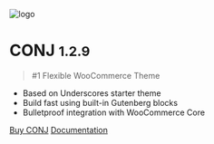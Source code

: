 ![logo](img/mypreview-logo.png)

# CONJ <small>1.2.9</small>

> #1 Flexible WooCommerce Theme

- Based on Underscores starter theme
- Build fast using built-in Gutenberg blocks
- Bulletproof integration with WooCommerce Core


[Buy CONJ](https://themeforest.net/item/conj-ecommerce-wordpress-theme/21935639?ref=mypreview)
[Documentation](#conj-ecommerce-wordpress-theme)
